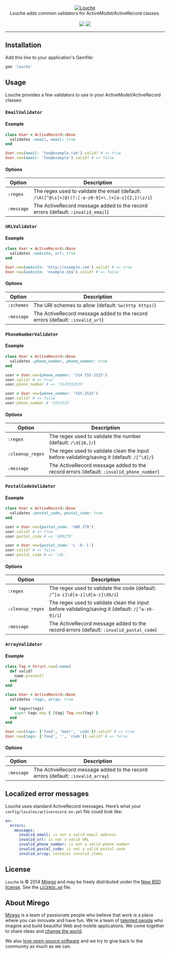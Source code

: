 <p align="center">
  <a href="https://github.com/mirego/louche">
    <img src="http://i.imgur.com/qCu7dpr.png" alt="Louche" />
  </a>
  <br />
  Louche adds common validators for ActiveModel/ActiveRecord classes.
  <br /><br />
  <a href="https://rubygems.org/gems/louche"><img src="https://badge.fury.io/rb/louche.png" /></a>
  <a href="https://travis-ci.org/mirego/louche"><img src="https://travis-ci.org/mirego/louche.png?branch=master" /></a>
</p>

---

## Installation

Add this line to your application's Gemfile:

```ruby
gem 'louche'
```

## Usage

Louche provides a few validators to use in your ActiveModel/ActiveRecord classes:

### `EmailValidator`

#### Example

```ruby
class User < ActiveRecord::Base
  validates :email, email: true
end

User.new(email: 'foo@example.com').valid? # => true
User.new(email: 'foo@example').valid? # => false
```

#### Options

| Option     | Description
|------------|-----------------------------------------------------
| `:regex`   | The regex used to validate the email (default: `/\A([^@\s]+)@((?:[-a-z0-9]+\.)+[a-z]{2,})\z/i`)
| `:message` | The ActiveRecord message added to the record errors (default: `:invalid_email`)

### `URLValidator`

#### Example

```ruby
class User < ActiveRecord::Base
  validates :website, url: true
end

User.new(website: 'http://example.com').valid? # => true
User.new(website: 'example.$$$').valid? # => false
```

#### Options

| Option     | Description
|------------|-----------------------------------------------------
| `:schemes` | The URI schemes to allow (default: `%w(http https)`)
| `:message` | The ActiveRecord message added to the record errors (default: `:invalid_url`)

### `PhoneNumberValidator`

#### Example

```ruby
class User < ActiveRecord::Base
  validates :phone_number, phone_number: true
end

user = User.new(phone_number: '514 555-2525')
user.valid? # => true
user.phone_number # => '5145552525'

user = User.new(phone_number: '555-2525')
user.valid? # => false
user.phone_number # '5552525'
```

#### Options

| Option           | Description
|------------------|-----------------------------------------------------
| `:regex`         | The regex used to validate the number (default: `/\d{10,}/`)
| `:cleanup_regex` | The regex used to validate clean the input before validating/saving it (default: `/[^\d]/`)
| `:message`       | The ActiveRecord message added to the record errors (default: `:invalid_phone_number`)

### `PostalCodeValidator`

#### Example

```ruby
class User < ActiveRecord::Base
  validates :postal_code, postal_code: true
end

user = User.new(postal_code: 'G0R 2T0')
user.valid? # => true
user.postal_code # => 'G0R2T0'

user = User.new(postal_code: 'L -0- L')
user.valid? # => false
user.postal_code # => 'L0L'
```

#### Options

| Option           | Description
|------------------|-----------------------------------------------------
| `:regex`         | The regex used to validate the code (default: `/^[a-z]\d[a-z]\d[a-z]\d$/i`)
| `:cleanup_regex` | The regex used to validate clean the input before validating/saving it (default: `/[^a-z0-9]/i`)
| `:message`       | The ActiveRecord message added to the record errors (default: `:invalid_postal_code`)

### `ArrayValidator`

#### Example

```ruby
class Tag < Struct.new(:name)
  def valid?
    name.present?
  end
end

class User < ActiveRecord::Base
  validates :tags, array: true

  def tags=(tags)
    super tags.map { |tag| Tag.new(tag) }
  end
end

User.new(tags: ['food', 'beer', 'code']).valid? # => true
User.new(tags: ['food', '', 'code']).valid? # => false
```

#### Options

| Option     | Description
|------------|-----------------------------------------------------
| `:message` | The ActiveRecord message added to the record errors (default: `:invalid_array`)

## Localized error messages

Louche uses standard ActiveRecord messages. Here’s what your
`config/locales/activerecord.en.yml` file could look like:

```yaml
en:
  errors:
    messages:
      invalid_email: is not a valid email address
      invalid_url: is not a valid URL
      invalid_phone_number: is not a valid phone number
      invalid_postal_code: is not a valid postal code
      invalid_array: contains invalid items
```

## License

`Louche` is © 2014 [Mirego](http://www.mirego.com) and may be freely distributed under the [New BSD license](http://opensource.org/licenses/BSD-3-Clause).  See the [`LICENSE.md`](https://github.com/mirego/louche/blob/master/LICENSE.md) file.

## About Mirego

[Mirego](http://mirego.com) is a team of passionate people who believe that work is a place where you can innovate and have fun. We're a team of [talented people](http://life.mirego.com) who imagine and build beautiful Web and mobile applications. We come together to share ideas and [change the world](http://mirego.org).

We also [love open-source software](http://open.mirego.com) and we try to give back to the community as much as we can.
